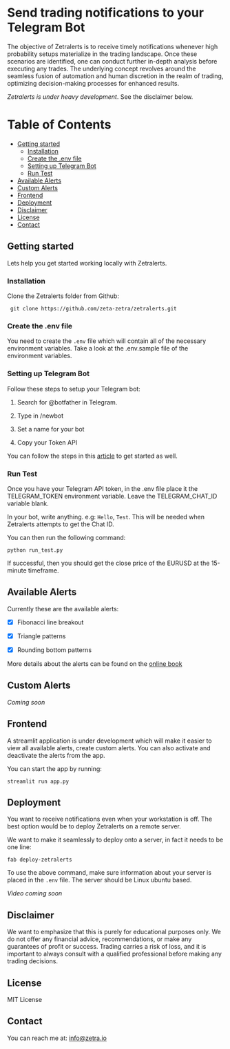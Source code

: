 # Send trading notifications to your Telegram Bot

The objective of Zetralerts is to receive timely notifications whenever high probability setups materialize in the trading landscape. Once these scenarios are identified, one can conduct further in-depth analysis before executing any trades. The underlying concept revolves around the seamless fusion of automation and human discretion in the realm of trading, optimizing decision-making processes for enhanced results.

*Zetralerts is under heavy development*. See the disclaimer below. 

Table of Contents
=================

 * [Getting started](#getting-started) 
    * [Installation](#installation)
    * [Create the .env file](#create-the-env-file)
    * [Setting up Telegram Bot](#setting-up-telegram-bot)
    * [Run Test](#run-test)
 * [Available Alerts](#available-alerts)
 * [Custom Alerts](#custom-alerts)
 * [Frontend](#frontend)
 * [Deployment](#deployment)
 * [Disclaimer](#disclaimer)
 * [License](#license)
 * [Contact](#contact)

## Getting started

Lets help you get started working locally with Zetralerts. 

### Installation

Clone the Zetralerts folder from Github:

     git clone https://github.com/zeta-zetra/zetralerts.git

### Create the .env file

You need to create the `.env` file which will contain all of the necessary environment variables. Take a look at the .env.sample 
file of the environment variables.

### Setting up Telegram Bot

Follow these steps to setup your Telegram bot:

 1. Search for @botfather in Telegram.

 2. Type in /newbot 

 3. Set a name for your bot

 4. Copy your Token API 
 
You can follow the steps in this [article](https://www.freecodecamp.org/news/how-to-create-a-telegram-bot-using-python/) to get started as well.

### Run Test

Once you have your Telegram API token, in the .env file place it the TELEGRAM_TOKEN environment variable. Leave the TELEGRAM_CHAT_ID variable blank.

In your bot, write anything. e.g: `Hello`, `Test`. This will be needed when Zetralerts attempts to get the Chat ID. 

You can then run the following command:

    python run_test.py

If successful, then you should get the close price of the EURUSD at the 15-minute timeframe. 

## Available Alerts 

Currently these are the available alerts:

- [x] Fibonacci line breakout

- [x] Triangle patterns

- [x] Rounding bottom patterns

More details about the alerts can be found on the [online book](https://zeta-zetra.github.io/docs-forex-strategies-python/)

## Custom Alerts

*Coming soon*

## Frontend

A streamlit application is under development which will make it easier to view all available alerts, create custom alerts. You can also
activate and deactivate the alerts from the app.

You can start the app by running:

    streamlit run app.py


## Deployment

You want to receive notifications even when your workstation is off. The best option would be to deploy Zetralerts on a remote server.

We want to make it seamlessly to deploy onto a server, in fact it needs to be one line:

    fab deploy-zetralerts

To use the above command, make sure information about your server is placed in the `.env` file. The server should be Linux ubuntu based. 

*Video coming soon*

## Disclaimer

We want to emphasize that this is purely for educational purposes only. We do not offer any financial advice, recommendations, or make any guarantees of profit or success. Trading carries a risk of loss, and it is important to always consult with a qualified professional before making any trading decisions.

## License 

MIT License

## Contact

You can reach me at: info@zetra.io

